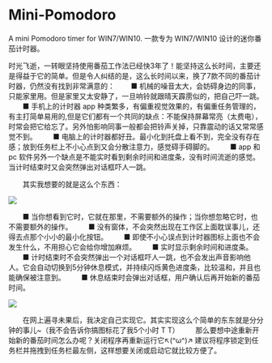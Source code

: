 # Mini-Pomodoro
A mini Pomodoro timer for WIN7/WIN10.
一款专为 WIN7/WIN10 设计的迷你番茄计时器。 

时光飞逝，一转眼坚持使用番茄工作法已经快3年了！能坚持这么长时间，主要还是得益于它的简单。但是令人纠结的是，这么长时间以来，换了7款不同的番茄计时器，仍然没有找到非常满意的：
　　■ 机械的噪音太大，会妨碍身边的同事，只能家里用。但是家里又太安静了，一旦响铃就跟晴天霹雳似的，把自己吓一跳。
　　■ 手机上的计时器 app 种类繁多，有偏重视觉效果的，有偏重任务管理的，有主打简单易用的,但是它们都有一个共同的缺点：不能保持屏幕常亮（太费电），时常会把它给忘了。另外怕影响同事一般都会把铃声关掉，只靠震动的话又常常感觉不到。
　　■ 电脑上的计时器都好丑。最小化到托盘上看不到，完全没有存在感；放到任务栏上不小心点到又会分散注意力，感觉碍手碍脚的。
　　■ app 和 pc 软件另外一个缺点是不能实时看到剩余时间和进度条，没有时间流逝的感觉。当计时结束时又会突然弹出对话框吓人一跳。

　　其实我想要的就是这么个东西：
  
   ![](http://images.cnitblog.com/blog/25284/201410/152200445292458.png)

　　■ 当你想看到它时，它就在那里，不需要额外的操作；当你想忽略它时，也不需要额外的操作。
　　■ 没有窗体，不会突然出现在工作区上面耽误事儿，还得去点那个小小的最小化按钮。
　　■ 即使不小心误点到计时器图标上面也不会发生什么，不用担心它会给你增加麻烦。
　　■ 实时显示剩余时间和进度条。
　　■ 计时结束时不会突然弹出一个对话框吓人一跳，也不会发出声音影响他人。它会自动切换到5分钟休息模式，并持续闪烁黄色进度条，比较温和，并且也能确保被注意到。
　　■ 休息结束时会弹出对话框，用户确认后再开始新的番茄时间。
  
   ![](http://images.cnitblog.com/blog/25284/201410/152214019517507.png)

　　在网上遍寻未果后，我决定自己实现它。其实实现这么个简单的东东就是分分钟的事儿~（我不会告诉你搞图标花了我5个小时 T T）
　　那么要想中途重新开始新的番茄时间怎么办呢？关闭程序再重新运行它↖(^ω^)↗ 建议将程序锁定到任务栏并拖拽到任务栏最左侧，这样想要关闭或启动它就比较方便了。
